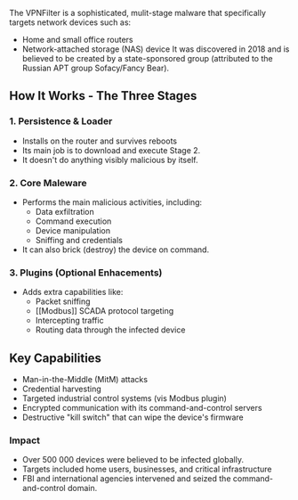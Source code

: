 The VPNFilter is a sophisticated, mulit-stage malware that specifically targets network devices such as:
- Home and small office routers
-  Network-attached storage (NAS) device
It was discovered in 2018 and is believed to be created by a state-sponsored group (attributed to the Russian APT group Sofacy/Fancy Bear).

## How It Works - The Three Stages
### 1. Persistence & Loader
- Installs on the router and survives reboots
- Its main job is to download and execute Stage 2.
- It doesn't do anything visibly malicious by itself.

### 2. Core Maleware
- Performs the main malicious activities, including:
	- Data exfiltration
	- Command execution
	- Device manipulation
	- Sniffing and credentials
- It can also brick (destroy) the device on command.

### 3. Plugins (Optional Enhacements)
- Adds extra capabilities like:
	- Packet sniffing
	- [[Modbus]] SCADA protocol targeting
	- Intercepting traffic
	- Routing data through the infected device

## Key Capabilities
- Man-in-the-Middle (MitM) attacks
- Credential harvesting
- Targeted industrial control systems (vis Modbus plugin)
- Encrypted communication with its command-and-control servers
- Destructive "kill switch" that can wipe the device's firmware


### Impact
- Over 500 000 devices were believed to be infected globally.
- Targets included home users, businesses, and critical infrastructure
- FBI and international agencies intervened and seized the command-and-control domain.

